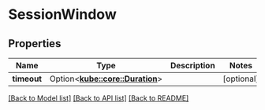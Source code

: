 # SessionWindow

## Properties

Name | Type | Description | Notes
------------ | ------------- | ------------- | -------------
**timeout** | Option<[**kube::core::Duration**](kube::core::Duration.md)> |  | [optional]

[[Back to Model list]](../README.md#documentation-for-models) [[Back to API list]](../README.md#documentation-for-api-endpoints) [[Back to README]](../README.md)


